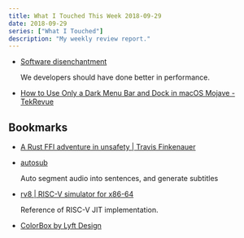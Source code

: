 ```yaml
---
title: What I Touched This Week 2018-09-29
date: 2018-09-29
series: ["What I Touched"]
description: "My weekly review report."
---
```


* [Software disenchantment](http://tonsky.me/blog/disenchantment/)

    We developers should have done better in performance.

* [How to Use Only a Dark Menu Bar and Dock in macOS Mojave - TekRevue](https://www.tekrevue.com/tip/only-dark-menu-bar-dock-mojave/)

<!--more-->

## Bookmarks

* [A Rust FFI adventure in unsafety | Travis Finkenauer](https://travisf.net/capstone-rs-unsafety-adventure)
* [autosub](https://github.com/agermanidis/autosub?files=1)

    Auto segment audio into sentences, and generate subtitles

* [rv8 | RISC-V simulator for x86-64](https://rv8.io/)

    Reference of RISC-V JIT implementation.

* [ColorBox by Lyft Design](https://www.colorbox.io/)

